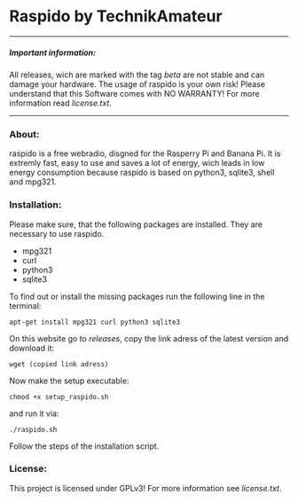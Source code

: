 # Raspido by TechnikAmateur
***
##### Important information:
All releases, wich are marked with the tag *beta* are not stable and can damage your hardware.
The usage of raspido is your own risk! Please understand that this Software comes with NO WARRANTY! For more information read *license.txt*.
***
### About:
raspido is a free webradio, disgned for the Rasperry Pi and Banana Pi. It is extremly fast, easy to use and saves a lot of energy, wich leads in low energy consumption because raspido is based on python3, sqlite3, shell and mpg321.

### Installation:
Please make sure, that the following packages are installed. They are necessary to use raspido.
- mpg321
- curl
- python3
- sqlite3

To find out or install the missing packages run the following line in the terminal:

`apt-get install mpg321 curl python3 sqlite3`

On this website go to *releases*, copy the link adress of the latest version and download it:

`wget (copied link adress)`

Now make the setup executable:

`chmod +x setup_raspido.sh`

and run it via:

`./raspido.sh`

Follow the steps of the installation script.

### License:
This project is licensed under GPLv3! For more information see *license.txt*.
